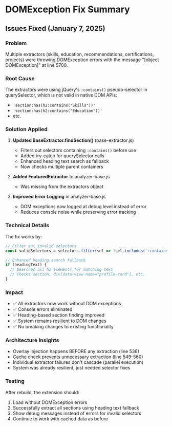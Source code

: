 # DOMException Fix Summary

## Issues Fixed (January 7, 2025)

### Problem
Multiple extractors (skills, education, recommendations, certifications, projects) were throwing DOMException errors with the message "[object DOMException]" at line 5700.

### Root Cause
The extractors were using jQuery's `:contains()` pseudo-selector in querySelector, which is not valid in native DOM APIs:
- `'section:has(h2:contains("Skills"))'`
- `'section:has(h2:contains("Education"))'`
- etc.

### Solution Applied

1. **Updated BaseExtractor.findSection()** (base-extractor.js)
   - Filters out selectors containing `:contains()` before use
   - Added try-catch for querySelector calls
   - Enhanced heading text search as fallback
   - Now checks multiple parent containers

2. **Added FeaturedExtractor** to analyzer-base.js
   - Was missing from the extractors object

3. **Improved Error Logging** in analyzer-base.js
   - DOM exceptions now logged at debug level instead of error
   - Reduces console noise while preserving error tracking

### Technical Details

The fix works by:
```javascript
// Filter out invalid selectors
const validSelectors = selectors.filter(sel => !sel.includes(':contains('));

// Enhanced heading search fallback
if (headingText) {
  // Searches all h2 elements for matching text
  // Checks section, div[data-view-name="profile-card"], etc.
}
```

### Impact
- ✅ All extractors now work without DOM exceptions
- ✅ Console errors eliminated
- ✅ Heading-based section finding improved
- ✅ System remains resilient to DOM changes
- ✅ No breaking changes to existing functionality

### Architecture Insights
- Overlay injection happens BEFORE any extraction (line 536)
- Cache check prevents unnecessary extraction (line 549-560)
- Individual extractor failures don't cascade (parallel execution)
- System was already resilient, just needed selector fixes

### Testing
After rebuild, the extension should:
1. Load without DOMException errors
2. Successfully extract all sections using heading text fallback
3. Show debug messages instead of errors for invalid selectors
4. Continue to work with cached data as before
